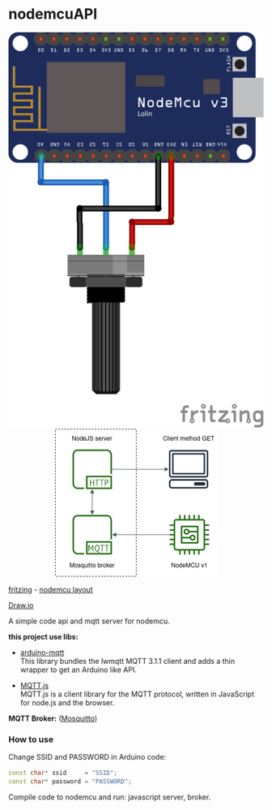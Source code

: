 # nodemcuAPI

<p align="center">
  <img src="https://github.com/Otavio-Burato/nodemcuAPI/blob/main/scheme.png?raw=true" alt="Circuit scheme"/>
  <img src="https://github.com/Otavio-Burato/nodemcuAPI/blob/main/server.png?raw=true" alt="Server scheme"/>
</p>
 
[fritzing](https://github.com/fritzing/fritzing-app) -
[nodemcu layout](https://github.com/roman-minyaylov/nodemcu-v3-fritzing)

[Draw.io](app.diagrams.net)

A simple code api and mqtt server for nodemcu.

**this project use libs:**

- [arduino-mqtt](https://github.com/256dpi/arduino-mqtt)<br>
This library bundles the lwmqtt MQTT 3.1.1 client and adds a thin wrapper to get an Arduino like API.

- [MQTT.js](https://github.com/mqttjs/MQTT.js)<br>
MQTT.js is a client library for the MQTT protocol, written in JavaScript for node.js and the browser.

**MQTT Broker:** ([Mosquitto](https://github.com/eclipse/mosquitto))

### How to use

Change SSID and PASSWORD in Arduino code:

``` ino
const char* ssid     = "SSID";
const char* password = "PASSWORD";
```
Compile code to nodemcu and run: javascript server, broker.

